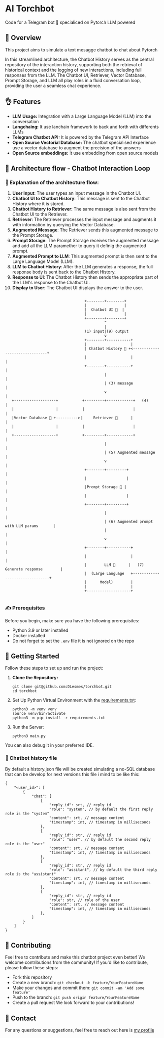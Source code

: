 # AI Torchbot

Code for a Telegram bot 📠 specialiced on Pytorch LLM powered

## 🤖 Overview
This project aims to simulate a text mesagge chatbot to chat about Pytorch

In this streamlined architecture, the Chatbot History serves as the central repository of the interaction history, supporting both the retrieval of historical context and the logging of new interactions, including full responses from the LLM. The Chatbot UI, Retriever, Vector Database, Prompt Storage, and LLM all play roles in a fluid conversation loop, providing the user a seamless chat experience.

## 👌 Features
- **LLM Usage:** Integration with a Large Language Model (LLM) into the conversation
- **Langchaing:** It use lanchain framework to back and forth with differents LLMs
- **Telegram Chatbot API:** It is powered by the Telegram API Interface
- **Open Source Vectorial Database:** The chatbot specialised experience use a vector database to augment the precision of the answers
- **Open Source embeddings:** It use embedding from open source models

## 🫶 Architecture flow - Chatbot Interaction Loop

### 🧡 Explanation of the architecture flow:

1. **User Input**: The user types an input message in the Chatbot UI.
2. **Chatbot UI to Chatbot History**: This message is sent to the Chatbot History where it is stored.
3. **Chatbot History to Retriever**: The same message is also sent from the Chatbot UI to the Retriever.
4. **Retriever**: The Retriever processes the input message and augments it with information by querying the Vector Database.
5. **Augmented Message**: The Retriever sends this augmented message to the Prompt Storage.
6. **Prompt Storage**: The Prompt Storage receives the augmented message and add all the LLM paramether to query it definig the augmented prompt.
7. **Augmented Prompt to LLM**: This augmented prompt is then sent to the Large Language Model (LLM).
8. **LLM to Chatbot History**: After the LLM generates a response, the full response body is sent back to the Chatbot History.
9. **Response to UI**: The Chatbot History then sends the appropriate part of the LLM's response to the Chatbot UI.
10. **Display to User**: The Chatbot UI displays the answer to the user.

```
              
                                    +--------+--------+                                                                                  
                                    |                 |                                             
                                    |  Chatbot UI 💬  | 
                                    |                 |                                             
                                    +--------+--------+
                                             ^
                                             |                                         
                                    (1) input|(9) output
                                             v                                                        
                                    +--------+-----------+                                    
                                    |                    |                     
                                    | Chatbot History 📜 +<-------------------------------+                                    
                                    |                    |                                |  
                                    +--------+-----------+                                |                      
                                             |                                            |                      
                                             | (3) message                                |                                     
                                             v                                            |                                     
   +-------------------+           +---------+------------+   (4)                         |
   |                   |           |                      |                               |
   |Vector Database 💾 +---------->|     Retriever 🔎      |                              |           
   |                   |           |                      |                               |           
   +-------------------+           +---------+------------+                               |                                            
                                             |                                            |
                                             | (5) Augmented message                      |                                     
                                             v                                            |                                     
                                    +--------+---------+                                  |                                     
                                    |                  |                                  |                                     
                                    |Prompt Storage 📝 |                                  |
                                    |                  |                                  |
                                    +--------+---------+                                  |                                     
                                             |                                            |                                     
                                             | (6) Augmented prompt with LLM params       |                                     
                                             |                                            |                                     
                                             v                                            |                                     
                                    +--------+-----------+                                |                                     
                                    |                    |                                |                                     
                                    |        LLM 🧠      |   (7) Generate response        |                                     
                                    |  (Large Language   +--------------------------------+                                     
                                    |      Model)        |                                                                       
                                    |                    |                                                                       
                                    +--------------------+                                                                       
                                                                                                        
```

### ✍️ Prerequisites
Before you begin, make sure you have the following prerequisites:
- Python 3.9 or later installed
- Docker installed
- Do not forget to set the `.env` file it is not ignored on the repo

## 🧤 Getting Started
Follow these steps to set up and run the project:

1. **Clone the Repository:**
   ```
   git clone git@github.com:DLesmes/torchbot.git
   cd torchbot
   ```
   
2. Set Up Python Virtual Environment with the [requirements.txt](https://github.com/DLesmes/torchbot/blob/main/requirements.txt):

    ```
    python3 -m venv venv
    source venv/bin/activate
    python3 -m pip install -r requirements.txt
    ```
3. Run the Server:

    ```
    python3 main.py
    ```
You can also debug it in your preferred IDE.

### 🏥 Chatbot history file

By default a history.json file will be created simulating a no-SQL database that can be develop for next versions this file i mind to be like this:

  ```
  {
      "<user_id>": [
          {
              "chat": [
                  {
                      "reply_id": srt, // reply id
                      "role": "system", // by default the first reply role is the "system"
                      "content": srt, // message content
                      "timestamp": int, // timestamp in milliseconds
                  },
                  {
                      "reply_id": str, // reply id
                      "role": "user", // by default the second reply role is the "user"
                      "content": srt, // message content
                      "timestamp": int, // timestamp in milliseconds
                  },
                  {
                      "reply_id": str, // reply id
                      "role": "assitant", // by default the third reply role is the "assistant"
                      "content": srt, // message content
                      "timestamp": int, // timestamp in milliseconds
                  },
                  {
                      "reply_id": str, // reply id
                      "role": str, // role of the user
                      "content": srt, // message content
                      "timestamp": int, // timestamp in milliseconds
                  },
              ]
          }
      ]
  }
  ```
 
## 🤝 Contributing

Feel free to contribute and make this chatbot project even better!
We welcome contributions from the community! If you'd like to contribute, please follow these steps:

* Fork this repository
* Create a new branch: `git checkout -b feature/YourFeatureName`
* Make your changes and commit them: `git commit -am 'Add some feature'`
* Push to the branch: `git push origin feature/YourFeatureName`
* Create a pull request
We look forward to your contributions!

## 💬 Contact

For any questions or suggestions, feel free to reach out here is [my profile](https://github.com/DLesmes)
